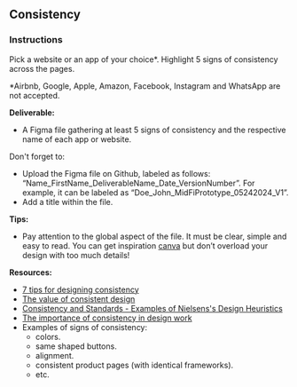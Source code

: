 ## Consistency

### Instructions

Pick a website or an app of your choice\*. Highlight 5 signs of consistency across the pages.

\*Airbnb, Google, Apple, Amazon, Facebook, Instagram and WhatsApp are not accepted.

**Deliverable:**

- A Figma file gathering at least 5 signs of consistency and the respective name of each app or website.

Don't forget to:

- Upload the Figma file on Github, labeled as follows: “Name_FirstName_DeliverableName_Date_VersionNumber”. For example, it can be labeled as “Doe_John_MidFiPrototype_05242024_V1”.
- Add a title within the file.

**Tips:**

- Pay attention to the global aspect of the file. It must be clear, simple and easy to read. You can get inspiration [canva](https://www.canva.com/) but don’t overload your design with too much details!

**Resources:**

- [7 tips for designing consistency](https://designshack.net/articles/graphics/7-tips-for-designing-consistency/)
- [The value of consistent design](https://www.invisionapp.com/inside-design/consistent-design/)
- [Consistency and Standards - Examples of Nielsens's Design Heuristics](https://medium.com/@gregoralbrecht/consistency-and-standards-nielsens-design-heuristic-explained-ac91f450fd8)
- [The importance of consistency in design work](https://yesimadesigner.com/the-importance-of-consistancy-in-design-work/)
- Examples of signs of consistency:
  - colors.
  - same shaped buttons.
  - alignment.
  - consistent product pages (with identical frameworks).
  - etc.

